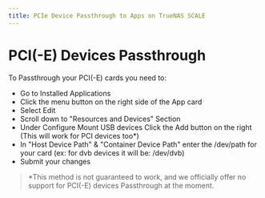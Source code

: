 ```yaml
---
title: PCIe Device Passthrough to Apps on TrueNAS SCALE
---
```

# PCI(-E) Devices Passthrough

To Passthrough your PCI(-E) cards you need to:

- Go to Installed Applications
- Click the menu button on the right side of the App card
- Select Edit
- Scroll down to "Resources and Devices" Section
- Under Configure Mount USB devices Click the Add button on the right (This will work for PCI devices too\*)
- In "Host Device Path" & "Container Device Path" enter the /dev/path for your card (ex: for dvb devices it will be: /dev/dvb)
- Submit your changes

> \*This method is not guaranteed to work, and we officially offer no support for PCI(-E) devices Passthrough at the moment.
